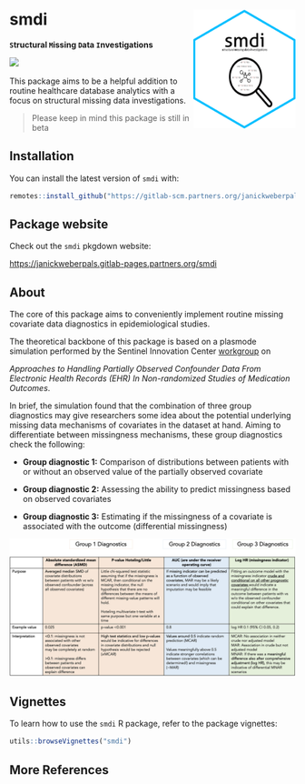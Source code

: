 # smdi <img src="./man/figures/smdi_hexagon.png" align="right" width="180"/>

**`S`tructural `M`issing `D`ata `I`nvestigations**

[![](https://cranlogs.r-pkg.org/badges/smdi)](https://cran.rstudio.com/web/packages/smdi/index.html)

This package aims to be a helpful addition to routine healthcare database analytics with a focus on structural missing data investigations.

>Please keep in mind this package is still in beta

## Installation

You can install the latest version of `smdi` with:

```r
remotes::install_github("https://gitlab-scm.partners.org/janickweberpals/smdi")
```

## Package website

Check out the `smdi` pkgdown website:

<https://janickweberpals.gitlab-pages.partners.org/smdi>

## About

The core of this package aims to conveniently implement routine missing covariate data diagnostics in epidemiological studies.

The theoretical backbone of this package is based on a plasmode simulation performed by the Sentinel Innovation Center [workgroup]((https://www.sentinelinitiative.org/methods-data-tools/methods/approaches-handling-partially-observed-confounder-data-electronic-health)) on 

*Approaches to Handling Partially Observed Confounder Data From Electronic Health Records (EHR) In Non-randomized Studies of Medication Outcomes*.

In brief, the simulation found that the combination of three group diagnostics may give researchers some idea about the potential underlying missing data mechanisms of covariates in the dataset at hand. Aiming to differentiate between missingness mechanisms, these group diagnostics check the following: 

* **Group diagnostic 1:** Comparison of distributions between patients with or without an observed value of the partially observed covariate

* **Group diagnostic 2:** Assessing the ability to predict missingness based on observed covariates

* **Group diagnostic 3:** Estimating if the missingness of a covariate is associated with the outcome (differential missingness)

![Table. Overview three group diagnostics](./vignettes/smdi_diagnose_table.png)

## Vignettes

To learn how to use the `smdi` R package, refer to the package vignettes:

```r
utils::browseVignettes("smdi")
```

## More References
